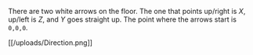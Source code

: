 There are two white arrows on the floor. The one that points up/right is *X*, up/left is *Z*, and *Y* goes straight up. The point where the arrows start is `0,0,0`.

[[/uploads/Direction.png]]